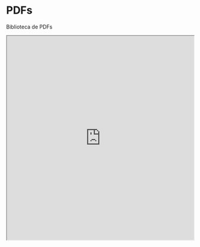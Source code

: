 # PDFs
Biblioteca de PDFs

<iframe src="https://junior19a2000.github.io/Visor/PDF1.html" height="550" width="100%"></iframe>
